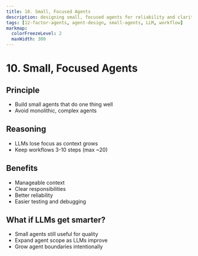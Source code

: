 ```yaml
---
title: 10. Small, Focused Agents
description: designing small, focused agents for reliability and clarity.
tags: [12-factor-agents, agent-design, small-agents, LLM, workflow]
markmap:
  colorFreezeLevel: 2
  maxWidth: 300
---
```

# 10. Small, Focused Agents
## Principle
- Build small agents that do one thing well
- Avoid monolithic, complex agents
## Reasoning
- LLMs lose focus as context grows
- Keep workflows 3-10 steps (max ~20)
## Benefits
- Manageable context
- Clear responsibilities
- Better reliability
- Easier testing and debugging
## What if LLMs get smarter?
- Small agents still useful for quality
- Expand agent scope as LLMs improve
- Grow agent boundaries intentionally
